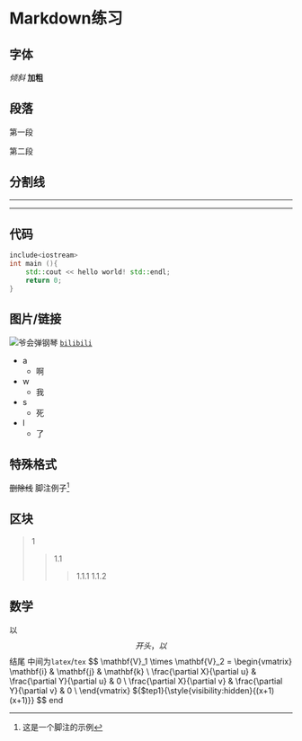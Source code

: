 # Markdown练习
## 字体
*倾斜*
**加粗**
## 段落
第一段

第二段

## 分割线

****
_____

## 代码

```cpp
include<iostream>
int main (){
	std::cout << hello world! std::endl;
	return 0;
}
```
## 图片/链接
![爷会弹钢琴](https://i.loli.net/2021/11/04/krbI47OX9CZigBK.jpg)
[`bilibili`](https://www.bilibili.com)

-  a
	- 啊
-  w
	- 我
-  s
	- 死
-   l
	- 了

## 特殊格式
~~删除线~~
脚注例子[^脚注] 

[^脚注]: 这是一个脚注的示例 

## 区块
>1
>>1.1
>>>1.1.1
>>>1.1.2

## 数学
以$$开头，以$$结尾 中间为`latex`/`tex`
$$
\mathbf{V}_1 \times \mathbf{V}_2 =  \begin{vmatrix} 
\mathbf{i} & \mathbf{j} & \mathbf{k} \\
\frac{\partial X}{\partial u} &  \frac{\partial Y}{\partial u} & 0 \\
\frac{\partial X}{\partial v} &  \frac{\partial Y}{\partial v} & 0 \\
\end{vmatrix}
${$tep1}{\style{visibility:hidden}{(x+1)(x+1)}}
$$
end